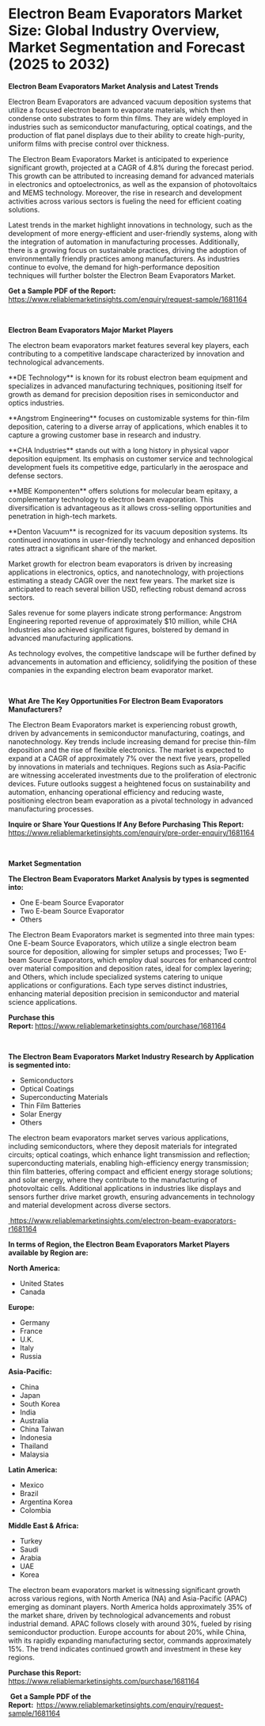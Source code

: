 <p><h1>Electron Beam Evaporators Market Size: Global Industry Overview, Market Segmentation and Forecast (2025 to 2032)</h1></p><p><strong>Electron Beam Evaporators Market Analysis and Latest Trends</strong></p>
<p><p>Electron Beam Evaporators are advanced vacuum deposition systems that utilize a focused electron beam to evaporate materials, which then condense onto substrates to form thin films. They are widely employed in industries such as semiconductor manufacturing, optical coatings, and the production of flat panel displays due to their ability to create high-purity, uniform films with precise control over thickness.</p><p>The Electron Beam Evaporators Market is anticipated to experience significant growth, projected at a CAGR of 4.8% during the forecast period. This growth can be attributed to increasing demand for advanced materials in electronics and optoelectronics, as well as the expansion of photovoltaics and MEMS technology. Moreover, the rise in research and development activities across various sectors is fueling the need for efficient coating solutions.</p><p>Latest trends in the market highlight innovations in technology, such as the development of more energy-efficient and user-friendly systems, along with the integration of automation in manufacturing processes. Additionally, there is a growing focus on sustainable practices, driving the adoption of environmentally friendly practices among manufacturers. As industries continue to evolve, the demand for high-performance deposition techniques will further bolster the Electron Beam Evaporators Market.</p></p>
<p><strong>Get a Sample PDF of the Report:&nbsp;</strong> <a href="https://www.reliablemarketinsights.com/enquiry/request-sample/1681164?utm_campaign=3084&utm_medium=2&utm_source=Github&utm_content=ia&utm_term=16042025&utm_id=electron-beam-evaporators">https://www.reliablemarketinsights.com/enquiry/request-sample/1681164</a></p>
<p>&nbsp;</p>
<p><strong>Electron Beam Evaporators Major Market Players</strong></p>
<p><p>The electron beam evaporators market features several key players, each contributing to a competitive landscape characterized by innovation and technological advancements. </p><p>**DE Technology** is known for its robust electron beam equipment and specializes in advanced manufacturing techniques, positioning itself for growth as demand for precision deposition rises in semiconductor and optics industries.</p><p>**Angstrom Engineering** focuses on customizable systems for thin-film deposition, catering to a diverse array of applications, which enables it to capture a growing customer base in research and industry.</p><p>**CHA Industries** stands out with a long history in physical vapor deposition equipment. Its emphasis on customer service and technological development fuels its competitive edge, particularly in the aerospace and defense sectors.</p><p>**MBE Komponenten** offers solutions for molecular beam epitaxy, a complementary technology to electron beam evaporation. This diversification is advantageous as it allows cross-selling opportunities and penetration in high-tech markets.</p><p>**Denton Vacuum** is recognized for its vacuum deposition systems. Its continued innovations in user-friendly technology and enhanced deposition rates attract a significant share of the market.</p><p>Market growth for electron beam evaporators is driven by increasing applications in electronics, optics, and nanotechnology, with projections estimating a steady CAGR over the next few years. The market size is anticipated to reach several billion USD, reflecting robust demand across sectors.</p><p>Sales revenue for some players indicate strong performance: Angstrom Engineering reported revenue of approximately $10 million, while CHA Industries also achieved significant figures, bolstered by demand in advanced manufacturing applications. </p><p>As technology evolves, the competitive landscape will be further defined by advancements in automation and efficiency, solidifying the position of these companies in the expanding electron beam evaporator market.</p></p>
<p>&nbsp;</p>
<p><strong>What Are The Key Opportunities For Electron Beam Evaporators Manufacturers?</strong></p>
<p><p>The Electron Beam Evaporators market is experiencing robust growth, driven by advancements in semiconductor manufacturing, coatings, and nanotechnology. Key trends include increasing demand for precise thin-film deposition and the rise of flexible electronics. The market is expected to expand at a CAGR of approximately 7% over the next five years, propelled by innovations in materials and techniques. Regions such as Asia-Pacific are witnessing accelerated investments due to the proliferation of electronic devices. Future outlooks suggest a heightened focus on sustainability and automation, enhancing operational efficiency and reducing waste, positioning electron beam evaporation as a pivotal technology in advanced manufacturing processes.</p></p>
<p><strong>Inquire or Share Your Questions If Any Before Purchasing This Report:</strong> <a href="https://www.reliablemarketinsights.com/enquiry/pre-order-enquiry/1681164?utm_campaign=3084&utm_medium=2&utm_source=Github&utm_content=ia&utm_term=16042025&utm_id=electron-beam-evaporators">https://www.reliablemarketinsights.com/enquiry/pre-order-enquiry/1681164</a></p>
<p>&nbsp;</p>
<p><strong>Market Segmentation</strong></p>
<p><strong>The Electron Beam Evaporators Market Analysis by types is segmented into:</strong></p>
<p><ul><li>One E-beam Source Evaporator</li><li>Two E-beam Source Evaporator</li><li>Others</li></ul></p>
<p><p>The Electron Beam Evaporators market is segmented into three main types: One E-beam Source Evaporators, which utilize a single electron beam source for deposition, allowing for simpler setups and processes; Two E-beam Source Evaporators, which employ dual sources for enhanced control over material composition and deposition rates, ideal for complex layering; and Others, which include specialized systems catering to unique applications or configurations. Each type serves distinct industries, enhancing material deposition precision in semiconductor and material science applications.</p></p>
<p><strong>Purchase this Report:&nbsp;</strong><a href="https://www.reliablemarketinsights.com/purchase/1681164?utm_campaign=3084&utm_medium=2&utm_source=Github&utm_content=ia&utm_term=16042025&utm_id=electron-beam-evaporators">https://www.reliablemarketinsights.com/purchase/1681164</a></p>
<p>&nbsp;</p>
<p><strong>The Electron Beam Evaporators Market Industry Research by Application is segmented into:</strong></p>
<p><ul><li>Semiconductors</li><li>Optical Coatings</li><li>Superconducting Materials</li><li>Thin Film Batteries</li><li>Solar Energy</li><li>Others</li></ul></p>
<p><p>The electron beam evaporators market serves various applications, including semiconductors, where they deposit materials for integrated circuits; optical coatings, which enhance light transmission and reflection; superconducting materials, enabling high-efficiency energy transmission; thin film batteries, offering compact and efficient energy storage solutions; and solar energy, where they contribute to the manufacturing of photovoltaic cells. Additional applications in industries like displays and sensors further drive market growth, ensuring advancements in technology and material development across diverse sectors.</p></p>
<p><a href="https://www.reliablemarketinsights.com/electron-beam-evaporators-r1681164?utm_campaign=3084&utm_medium=2&utm_source=Github&utm_content=ia&utm_term=16042025&utm_id=electron-beam-evaporators">&nbsp;https://www.reliablemarketinsights.com/electron-beam-evaporators-r1681164</a></p>
<p><strong>In terms of Region, the Electron Beam Evaporators Market Players available by Region are:</strong></p>
<p>
    <p> <strong> North America: </strong>
        <ul>
            <li>United States</li>
            <li>Canada</li>
        </ul>
        </p> 
    <p> <strong> Europe: </strong>
        <ul>
            <li>Germany</li>
            <li>France</li>
            <li>U.K.</li>
            <li>Italy</li>
            <li>Russia</li>
        </ul>
        </p> 
    <p> <strong> Asia-Pacific: </strong>
        <ul>
            <li>China</li>
            <li>Japan</li>
            <li>South Korea</li>
            <li>India</li>
            <li>Australia</li>
            <li>China Taiwan</li>
            <li>Indonesia</li>
            <li>Thailand</li>
            <li>Malaysia</li>
        </ul>
        </p> 
    <p> <strong> Latin America: </strong>
        <ul>
            <li>Mexico</li>
            <li>Brazil</li>
            <li>Argentina Korea</li>
            <li>Colombia</li>
        </ul>
        </p> 
    <p> <strong> Middle East & Africa: </strong>
        <ul>
            <li>Turkey</li>
            <li>Saudi</li>
            <li>Arabia</li>
            <li>UAE</li>
            <li>Korea</li>
        </ul>
    </p>
    </p>
<p><p>The electron beam evaporators market is witnessing significant growth across various regions, with North America (NA) and Asia-Pacific (APAC) emerging as dominant players. North America holds approximately 35% of the market share, driven by technological advancements and robust industrial demand. APAC follows closely with around 30%, fueled by rising semiconductor production. Europe accounts for about 20%, while China, with its rapidly expanding manufacturing sector, commands approximately 15%. The trend indicates continued growth and investment in these key regions.</p></p>
<p><strong>Purchase this Report: </strong><a href="https://www.reliablemarketinsights.com/purchase/1681164?utm_campaign=3084&utm_medium=2&utm_source=Github&utm_content=ia&utm_term=16042025&utm_id=electron-beam-evaporators">https://www.reliablemarketinsights.com/purchase/1681164</a></p>
<p>&nbsp;<strong>Get a Sample PDF of the Report:&nbsp;&nbsp;</strong><a href="https://www.reliablemarketinsights.com/enquiry/request-sample/1681164?utm_campaign=3084&utm_medium=2&utm_source=Github&utm_content=ia&utm_term=16042025&utm_id=electron-beam-evaporators">https://www.reliablemarketinsights.com/enquiry/request-sample/1681164</a></p>
<p><strong></strong></p>
<p><p></p><p></p><p></p></p>
